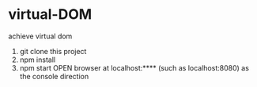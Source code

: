 # virtual-DOM
achieve virtual dom

1. git clone this project
2. npm install
3. npm start
OPEN browser at localhost:**** (such as localhost:8080) as the console direction
